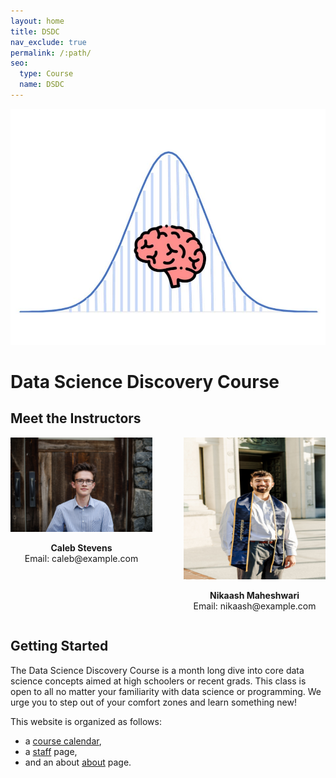 ```yaml
---
layout: home
title: DSDC
nav_exclude: true
permalink: /:path/
seo:
  type: Course
  name: DSDC
---
```


![ScreenShot](/assets/images/logo.jpg)

# Data Science Discovery Course

## Meet the Instructors
<div style="display: flex; justify-content: center;">
  <div style="text-align: center; margin-right: 50px;">
    <img src="/assets/images/caleb.jpg" width="300" />
    <p>
      <strong>Caleb Stevens</strong><br>
      Email: caleb@example.com
    </p>
  </div>
  
  <div style="text-align: center;">
    <img src="/assets/images/nikaash.jpg" width="300" />
    <p>
      <strong>Nikaash Maheshwari</strong><br>
      Email: nikaash@example.com
    </p>
  </div>
</div> 


## Getting Started

The Data Science Discovery Course is a month long dive into core data science concepts aimed at high schoolers or recent grads. This class is open to all no matter your familiarity with data science or programming. We urge you to step out of your comfort zones and learn something new!

This website is organized as follows:

- a [course calendar](calendar.md),
- a [staff](staff.md) page,
- and an about [about](about.md) page.






